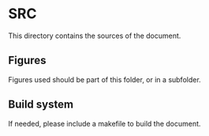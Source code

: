 # SRC

This directory contains the sources of the document.

## Figures

Figures used should be part of this folder, or in a subfolder.


## Build system

If needed, please include a makefile to build the document.
